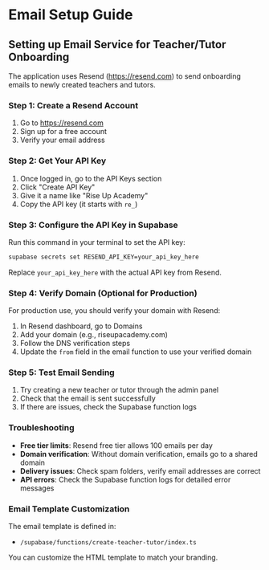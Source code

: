 # Email Setup Guide

## Setting up Email Service for Teacher/Tutor Onboarding

The application uses Resend (https://resend.com) to send onboarding emails to newly created teachers and tutors.

### Step 1: Create a Resend Account

1. Go to https://resend.com
2. Sign up for a free account
3. Verify your email address

### Step 2: Get Your API Key

1. Once logged in, go to the API Keys section
2. Click "Create API Key"
3. Give it a name like "Rise Up Academy"
4. Copy the API key (it starts with `re_`)

### Step 3: Configure the API Key in Supabase

Run this command in your terminal to set the API key:

```bash
supabase secrets set RESEND_API_KEY=your_api_key_here
```

Replace `your_api_key_here` with the actual API key from Resend.

### Step 4: Verify Domain (Optional for Production)

For production use, you should verify your domain with Resend:

1. In Resend dashboard, go to Domains
2. Add your domain (e.g., riseupacademy.com)
3. Follow the DNS verification steps
4. Update the `from` field in the email function to use your verified domain

### Step 5: Test Email Sending

1. Try creating a new teacher or tutor through the admin panel
2. Check that the email is sent successfully
3. If there are issues, check the Supabase function logs

### Troubleshooting

- **Free tier limits**: Resend free tier allows 100 emails per day
- **Domain verification**: Without domain verification, emails go to a shared domain
- **Delivery issues**: Check spam folders, verify email addresses are correct
- **API errors**: Check the Supabase function logs for detailed error messages

### Email Template Customization

The email template is defined in:
- `/supabase/functions/create-teacher-tutor/index.ts`

You can customize the HTML template to match your branding.
